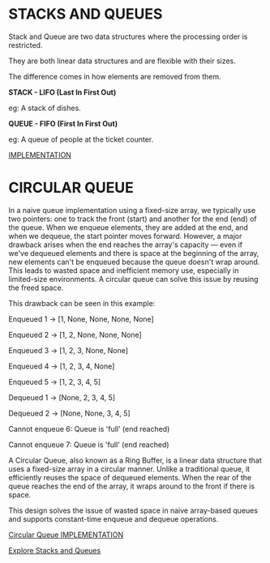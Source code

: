 # STACKS AND QUEUES

Stack and Queue are two data structures where the processing order is restricted.

They are both linear data structures and are flexible with their sizes.

The difference comes in how elements are removed from them. 

**STACK - LIFO (Last In First Out)**

eg: A stack of dishes. 

**QUEUE - FIFO (First In First Out)**

eg: A queue of people at the ticket counter. 

[IMPLEMENTATION](implementation.py)

# CIRCULAR QUEUE
In a naive queue implementation using a fixed-size array, we typically use two pointers: one to track the front (start) and another for the end (end) of the queue. When we enqueue elements, they are added at the end, and when we dequeue, the start pointer moves forward. However, a major drawback arises when the end reaches the array's capacity — even if we've dequeued elements and there is space at the beginning of the array, new elements can't be enqueued because the queue doesn't wrap around. This leads to wasted space and inefficient memory use, especially in limited-size environments. A circular queue can solve this issue by reusing the freed space.

This drawback can be seen in this example: 

Enqueued 1 -> [1, None, None, None, None]

Enqueued 2 -> [1, 2, None, None, None]

Enqueued 3 -> [1, 2, 3, None, None]

Enqueued 4 -> [1, 2, 3, 4, None]

Enqueued 5 -> [1, 2, 3, 4, 5]

Dequeued 1 -> [None, 2, 3, 4, 5]

Dequeued 2 -> [None, None, 3, 4, 5]

Cannot enqueue 6: Queue is 'full' (end reached)

Cannot enqueue 7: Queue is 'full' (end reached)

A Circular Queue, also known as a Ring Buffer, is a linear data structure that uses a fixed-size array in a circular manner. Unlike a traditional queue, it efficiently reuses the space of dequeued elements. When the rear of the queue reaches the end of the array, it wraps around to the front if there is space.


This design solves the issue of wasted space in naive array-based queues and supports constant-time enqueue and dequeue operations.

[Circular Queue IMPLEMENTATION](circular_queue.py)

[Explore Stacks and Queues](https://leetcode.com/explore/learn/card/queue-stack/)